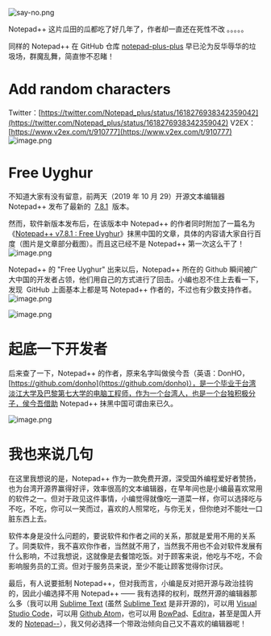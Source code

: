 ![say-no.png](https://shub-1251708715.cos.ap-guangzhou.myqcloud.com/elog-docs-images/Fnobfi3013UHELIQ9l2GRCjOlkw1.png)

Notepad++ 这片瓜田的瓜都吃了好几年了，作者却一直还在死性不改 。。。。。

同样的 Notepad++ 在 GitHub 仓库 [notepad-plus-plus](https://github.com/notepad-plus-plus/notepad-plus-plus) 早已沦为反华辱华的垃圾场，群魔乱舞，简直惨不忍睹！

# Add random characters

Twitter：[https://twitter.com/Notepad_plus/status/1618276938342359042](https://twitter.com/Notepad_plus/status/1618276938342359042)
V2EX：[https://www.v2ex.com/t/910777](https://www.v2ex.com/t/910777)
![image.png](https://shub-1251708715.cos.ap-guangzhou.myqcloud.com/elog-docs-images/FjaTelX96VTm7V3dyqKuTeEloxZQ.png)

# Free Uyghur

不知道大家有没有留意，前两天（2019 年 10 月 29）开源文本编辑器 Notepad++ 发布了最新的  [7.8.1](https://notepad-plus-plus.org/downloads/v7.8.1/)  版本。

然而，软件新版本发布后，在该版本中 Notepad++ 的作者同时附加了一篇名为《[Notepad++ v7.8.1 : Free Uyghur](https://notepad-plus-plus.org/news/v781-free-uyghur-edition/)》抹黑中国的文章，具体的内容请大家自行百度（图片是文章部分截图）。而且这已经不是 Notepad++ 第一次这么干了！
![image.png](https://shub-1251708715.cos.ap-guangzhou.myqcloud.com/elog-docs-images/FjQOgQFL_lZGQoS02M_u5AOQMq-v.png)

Notepad++ 的 "Free Uyghur" 出来以后，Notepad++ 所在的 Github 瞬间被广大中国的开发者占领，他们用自己的方式进行了回击。小编也忍不住上去看一下，发现  GitHub 上面基本上都是骂 Notepad++ 作者的，不过也有少数支持作者。
![image.png](https://shub-1251708715.cos.ap-guangzhou.myqcloud.com/elog-docs-images/FjhsD1bKdzlSk_hEdAiBORsLJTCj.png)

![image.png](https://shub-1251708715.cos.ap-guangzhou.myqcloud.com/elog-docs-images/FkPO1zcWVif5ge6KQQeLaLqj4Rhz.png)

# 起底一下开发者

后来查了一下，Notepad++ 的作者，原来名字叫做侯今吾（英语：DonHO，[https://github.com/donho](https://github.com/donho)），是一个毕业于台湾淡江大学及巴黎第七大学的电脑工程师，作为一个台湾人，也是一个台独积极分子，侯今吾借助 Notepad++ 抹黑中国可谓由来已久。

![image.png](https://shub-1251708715.cos.ap-guangzhou.myqcloud.com/elog-docs-images/FjQTpl693hB1eOStcZqSbquX8_dX.png)

# 我也来说几句

在这里我想说的是，Notepad++ 作为一款免费开源，深受国外编程爱好者赞扬，也为台湾开源界赢得好评，效率很高的文本编辑器，在早年间也是小编最喜欢常用的软件之一。但对于政见这件事情，小编觉得就像吃一道菜一样，你可以选择吃与不吃，不吃，你可以一笑而过，喜欢的人照常吃，与你无关，但你绝对不能吐一口脏东西上去。

软件本身是没什么问题的，要说软件和作者之间的关系，那就是爱用不用的关系了。同类软件，我不喜欢你作者，当然就不用了，当然我不用也不会对软件发展有什么影响，不过我想说，这就像是去餐馆吃饭。对于顾客来说，他吃与不吃，不会影响服务员的工资。但对于服务员来说，至少不能让顾客觉得你讨厌。

最后，有人说要抵制 Notepad++，但对我而言，小编是反对把开源与政治挂钩的，因此小编选择不用 Notepad++ —— 我有选择的权利，既然开源的编辑器那么多（我可以用 [Sublime Text](https://www.sublimetext.com/) (虽然 [Sublime Text](https://www.sublimetext.com/) 是非开源的)，可以用 [Visual Studio Code](https://code.visualstudio.com/)，可以用 [Github Atom](https://atom.io/)，也可以用 [BowPad](https://tools.stefankueng.com/BowPad.html)、[Editra](http://editra.org/)，甚至是国人开发的 [Notepad--](https://gitee.com/cxasm/notepad--)），我又何必选择一个带政治倾向自己又不喜欢的编辑器呢！
